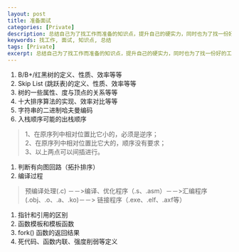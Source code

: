```yaml
---
layout: post
title: 准备面试
categories: [Private]
description: 总结自己为了找工作而准备的知识点，提升自己的硬实力，同时也为了找一份好的工作。
keywords: 找工作, 面试, 知识点, 总结
tags: [Private]
excerpt: 总结自己为了找工作而准备的知识点，提升自己的硬实力，同时也为了找一份好的工作。
---
```

1. B/B+/红黑树的定义、性质、效率等等
1. Skip List (跳跃表)的定义、性质、效率等等
1. 树的一些属性、度与顶点的关系等等
1. 十大排序算法的实现、效率对比等等
1. 字符串的二进制哈夫曼编码
1. 入栈顺序可能的出栈顺序
> 1、在原序列中相对位置比它小的，必须是逆序；   
> 2、在原序列中相对位置比它大的，顺序没有要求；   
> 3、以上两点可以间插进行。  
1. 判断有向图回路（拓扑排序）
1. 编译过程
> 预编译处理(.c) －－>编译、优化程序（.s、.asm）－－>汇编程序(.obj、.o、.a、.ko)－－> 链接程序（.exe、.elf、.axf等）
1. 指针和引用的区别
1. 函数模板和模板函数
1. fork() 函数的返回结果
1. 死代码、函数内联、强度削弱等定义
